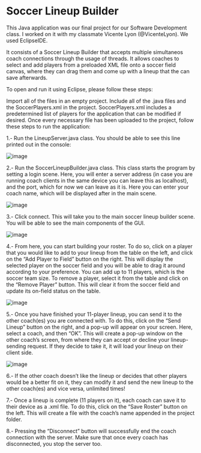 # Soccer Lineup Builder
This Java application was our final project for our Software Development class. I worked on it with my classmate Vicente Lyon (@VicenteLyon). We used EclipseIDE.

It consists of a Soccer Lineup Builder that accepts multiple simultaneos coach connections through the usage of threads. It allows coaches to select and add players from a preloaded XML file onto a soccer field canvas, where they can drag them and come up with a lineup that the can save afterwards.

To open and run it using Eclipse, please follow these steps:

Import all of the files in an empty project. Include all of the .java files and the SoccerPlayers.xml in the project. SoccerPlayers.xml includes a predetermined list of players for the application that can be modified if desired. Once every necessary file has been uploaded to the project, follow these steps to run the application:

1.- Run the LineupServer.java class. You should be able to see this line printed out in the console: 

![image](https://github.com/user-attachments/assets/95241a24-b7d6-409f-80f5-13bf27be0980)

2.- Run the SoccerLineupBuilder.java class. This class starts the program by setting a login scene. Here, you will enter a server address (in case you are running coach clients in the same device you can leave this as localhost), and the port, which for now we can leave as it is. Here you can enter your coach name, which will be displayed after in the main scene.

![image](https://github.com/user-attachments/assets/7234bfff-daf9-43f7-926b-7334a60f3797)

3.- Click connect. This will take you to the main soccer lineup builder scene. You will be able to see the main components of the GUI.

![image](https://github.com/user-attachments/assets/5e8c9f2e-e32c-4737-a8cc-51ee45779ee7)

4.- From here, you can start building your roster. To do so, click on a player that you would like to add to your lineup from the table on the left, and click on the “Add Player to Field” button on the right. This will display the selected player on the soccer field and you will be able to drag it around according to your preference. You can add up to 11 players, which is the soccer team size. To remove a player, select it from the table and click on the “Remove Player” button. This will clear it from the soccer field and update its on-field status on the table.

![image](https://github.com/user-attachments/assets/2b0bc353-d505-496d-a6cd-b7b579c70570)

5.- Once you have finished your 11-player lineup, you can send it to the other coach(es) you are connected with. To do this, click on the “Send Lineup” button on the right, and a pop-up will appear on your screen. Here, select a coach, and then “OK”. This will create a pop-up window on the other coach’s screen, from where they can accept or decline your lineup-sending request. If they decide to take it, it will load your lineup on their client side.

![image](https://github.com/user-attachments/assets/954ee2b5-f667-4633-90ec-08f12a588791)

6.- If the other coach doesn’t like the lineup or decides that other players would be a better fit on it, they can modify it and send the new lineup to the other coach(es) and vice versa, unlimited times! 

7.- Once a lineup is complete (11 players on it), each coach can save it to their device as a .xml file. To do this, click on the “Save Roster” button on the left. This will create a file with the coach’s name appended in the project folder.

8.- Pressing the “Disconnect” button will successfully end the coach connection with the server. Make sure that once every coach has disconnected, you stop the server too.
